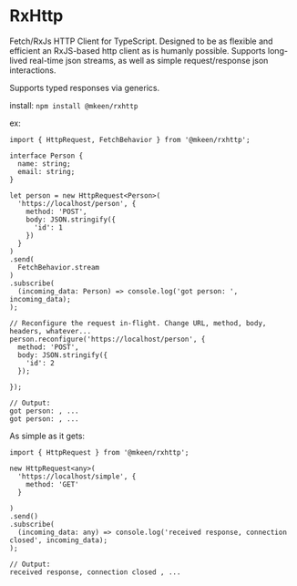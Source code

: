 # RxHttp
Fetch/RxJs HTTP Client for TypeScript. Designed to be as flexible and efficient an RxJS-based http client as is humanly possible. Supports long-lived real-time json streams, as well as simple request/response json interactions.

Supports typed responses via generics.

install: `npm install @mkeen/rxhttp`

ex: 

```
import { HttpRequest, FetchBehavior } from '@mkeen/rxhttp';

interface Person {
  name: string;
  email: string;
}

let person = new HttpRequest<Person>(
  'https://localhost/person', {
    method: 'POST',
    body: JSON.stringify({
      'id': 1
    })
  }
)
.send(
  FetchBehavior.stream
)
.subscribe(
  (incoming_data: Person) => console.log('got person: ', incoming_data);
);

// Reconfigure the request in-flight. Change URL, method, body, headers, whatever...
person.reconfigure('https://localhost/person', {
  method: 'POST',
  body: JSON.stringify({
    'id': 2
  });
  
});

// Output:
got person: , ...
got person: , ...
```

As simple as it gets:

```
import { HttpRequest } from '@mkeen/rxhttp';

new HttpRequest<any>(
  'https://localhost/simple', {
    method: 'GET'
  }
  
)
.send()
.subscribe(
  (incoming_data: any) => console.log('received response, connection closed', incoming_data);
);

// Output:
received response, connection closed , ...
```
